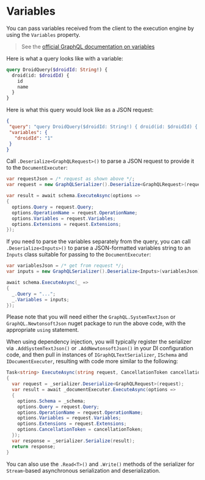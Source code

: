 # Variables

You can pass variables received from the client to the execution engine by using the `Variables` property.

> See the [official GraphQL documentation on variables](http://graphql.org/learn/queries/#variables)

Here is what a query looks like with a variable:

```graphql
query DroidQuery($droidId: String!) {
  droid(id: $droidId) {
    id
    name
  }
}
```

Here is what this query would look like as a JSON request:

```json
{
 "query": "query DroidQuery($droidId: String!) { droid(id: $droidId) { id name } }",
 "variables": {
   "droidId": "1"
 }
}
```

Call `.Deserialize<GraphQLRequest>()` to parse a JSON request to provide it to the `DocumentExecuter`:

```csharp
var requestJson = /* request as shown above */;
var request = new GraphQLSerializer().Deserialize<GraphQLRequest>(requestJson);

var result = await schema.ExecuteAsync(options =>
{
  options.Query = request.Query;
  options.OperationName = request.OperationName;
  options.Variables = request.Variables;
  options.Extensions = request.Extensions;
});
```

If you need to parse the variables separately from the query, you can call `.Deserialize<Inputs>()` to parse
a JSON-formatted variables string to an `Inputs` class suitable for passing to the `DocumentExecuter`:

```csharp
var variablesJson = /* get from request */;
var inputs = new GraphQLSerializer().Deserialize<Inputs>(variablesJson);

await schema.ExecuteAsync(_ =>
{
  _.Query = "...";
  _.Variables = inputs;
});
```

Please note that you will need either the `GraphQL.SystemTextJson` or `GraphQL.NewtonsoftJson` nuget package
to run the above code, with the appropriate `using` statement.

When using dependency injection, you will typically register the serializer via `.AddSystemTextJson()` or
`.AddNewtonsoftJson()` in your DI configuration code, and then pull in instances of `IGraphQLTextSerializer`,
`ISchema` and `IDocumentExecuter`, resulting with code more similar to the following:

```csharp
Task<string> ExecuteAsync(string request, CancellationToken cancellationToken)
{
  var request = _serializer.Deserialize<GraphQLRequest>(request);
  var result = await _documentExecuter.ExecuteAsync(options =>
  {
    options.Schema = _schema;
    options.Query = request.Query;
    options.OperationName = request.OperationName;
    options.Variables = request.Variables;
    options.Extensions = request.Extensions;
    options.CancellationToken = cancellationToken;
  });
  var response = _serializer.Serialize(result);
  return response;
}
```

You can also use the `.Read<T>()` and `.Write()` methods of the serializer for `Stream`-based asynchronous
serialization and deserialization.
